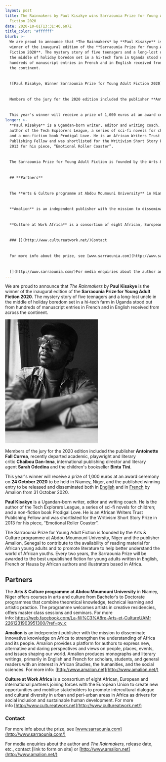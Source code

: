 ```yaml
---
layout: post
title: The Rainmakers by Paul Kisakye wins Sarraounia Prize for Young Adult
  Fiction 2020
date: 2020-10-01T13:31:40.607Z
title_color: "#ffffff"
blurb: >-
  We are proud to announce that *The Rainmakers* by **Paul Kisakye** is the
  winner of the inaugural edition of the **Sarraounia Prize for Young Adult
  Fiction 2020**. The mystery story of five teenagers and a long-lost uncle in
  the middle of holiday boredom set in a hi-tech farm in Uganda stood out from
  hundreds of manuscript entries in French and in English received from across
  the continent.


  ![﻿Paul Kisakye, Winner Sarraounia Prize for Young Adult Fiction 2020](../uploads/paul-kisakye.jpg "﻿Paul Kisakye, Winner Sarraounia Prize for Young Adult Fiction 2020")


  Members of the jury for the 2020 edition included the publisher **Antoinette Fall Correa**, recently departed academic, playwright and literary critic **Chaibou Dan-Inna**, international publishing director and literary agent **Sarah Odedina** and the children's bookseller **Binta Tini**.


  This year's winner will receive a prize of 1,000 euros at an award ceremony on **24 October 2020** to be held in Niamey, Niger, and the published winning entry to be released and disseminated both in [English](http://www.amalion.net/catalogue_en/item/the_rainmakers/ "The Rainmakers") and in [French](http://www.amalion.net/catalogue_en/item/les_faiseurs_de_pluie/ "Les faiseurs de pluie") by Amalion from 31 October 2020.
longer: >-
  **Paul Kisakye** is a Ugandan-born writer, editor and writing coach. He is the
  author of the Tech Explorers League, a series of sci-fi novels for children;
  and a non-fiction book Prodigal Love. He is an African Writers Trust
  Publishing Fellow and was shortlisted for the Writivism Short Story Prize in
  2013 for his piece, “Emotional Roller Coaster”.


  The Sarraounia Prize for Young Adult Fiction is founded by the Arts & Culture programme at Abdou Moumouni University, Niger and the publisher Amalion, Senegal to contribute to the availability of reading material for African young adults and to promote literature to help better understand the world of African youths. Every two years, the Sarraounia Prize will be awarded to the best unpublished fiction for young adults written in English, French or Hausa by African authors and illustrators based in Africa.


  ## **Partners**


  The **Arts & Culture programme at Abdou Moumouni University** in Niamey, Niger offers courses in arts and culture from Bachelor’s to Doctorate programmes that combine theoretical knowledge, technical learning and artistic practice. The programme welcomes artists in creative residencies, offers master class sessions and seminars. For more info: <https://web.facebook.com/La-fili%C3%A8re-Arts-et-CultureUAM-2261231903951300/?ref=py_c>


  **Amalion** is an independent publisher with the mission to disseminate innovative knowledge on Africa to strengthen the understanding of Africa and its people. Amalion provides a platform for authors to express new, alternative and daring perspectives and views on people, places, events, and issues shaping our world. Amalion produces monographs and literary writings, primarily in English and French for scholars, students, and general readers with an interest in African Studies, the humanities, and the social sciences. For more info: [http://www.amalion.net](http://www.amalion.net/)


  **Culture at Work Africa** is a consortium of eight African, European and international partners joining forces with the European Union to create new opportunities and mobilise stakeholders to promote intercultural dialogue and cultural diversity in urban and peri-urban areas in Africa as drivers for social inclusion and sustainable human development. For more info [http://www.cultureatwork.net](http://www.cultureatwork.net/)


  ### [](http://www.cultureatwork.net/)Contact


  For more info about the prize, see [www.sarraounia.com](http://www.sarraounia.com/)


  [](http://www.sarraounia.com/)For media enquiries about the author and *The Rainmakers,* release date, etc., contact \[link to form on site] or [http://www.amalion.net](http://www.amalion.net/)
---
```

We are proud to announce that *The Rainmakers* by **Paul Kisakye** is the
winner of the inaugural edition of the **Sarraounia Prize for Young Adult
Fiction 2020**. The mystery story of five teenagers and a long-lost uncle in
the middle of holiday boredom set in a hi-tech farm in Uganda stood out from
hundreds of manuscript entries in French and in English received from across
the continent.

![﻿Paul Kisakye, Winner Sarraounia Prize for Young Adult Fiction 2020](../uploads/paul-kisakye.jpg "﻿Paul Kisakye, Winner Sarraounia Prize for Young Adult Fiction 2020")

Members of the jury for the 2020 edition included the publisher **Antoinette Fall Correa**, recently departed academic, playwright and literary critic **Chaibou Dan-Inna**, international publishing director and literary agent **Sarah Odedina** and the children's bookseller **Binta Tini**.

This year's winner will receive a prize of 1,000 euros at an award ceremony on **24 October 2020** to be held in Niamey, Niger, and the published winning entry to be released and disseminated both in [English](http://www.amalion.net/catalogue_en/item/the_rainmakers/ "The Rainmakers") and in [French](http://www.amalion.net/catalogue_en/item/les_faiseurs_de_pluie/ "Les faiseurs de pluie") by Amalion from 31 October 2020.

**Paul Kisakye** is a Ugandan-born writer, editor and writing coach. He is the
author of the Tech Explorers League, a series of sci-fi novels for children;
and a non-fiction book Prodigal Love. He is an African Writers Trust
Publishing Fellow and was shortlisted for the Writivism Short Story Prize in
2013 for his piece, “Emotional Roller Coaster”.

The Sarraounia Prize for Young Adult Fiction is founded by the Arts & Culture programme at Abdou Moumouni University, Niger and the publisher Amalion, Senegal to contribute to the availability of reading material for African young adults and to promote literature to help better understand the world of African youths. Every two years, the Sarraounia Prize will be awarded to the best unpublished fiction for young adults written in English, French or Hausa by African authors and illustrators based in Africa.

## Partners

The **Arts & Culture programme at Abdou Moumouni University** in Niamey, Niger offers courses in arts and culture from Bachelor’s to Doctorate programmes that combine theoretical knowledge, technical learning and artistic practice. The programme welcomes artists in creative residencies, offers master class sessions and seminars. For more info: <https://web.facebook.com/La-fili%C3%A8re-Arts-et-CultureUAM-2261231903951300/?ref=py_c>

**Amalion** is an independent publisher with the mission to disseminate innovative knowledge on Africa to strengthen the understanding of Africa and its people. Amalion provides a platform for authors to express new, alternative and daring perspectives and views on people, places, events, and issues shaping our world. Amalion produces monographs and literary writings, primarily in English and French for scholars, students, and general readers with an interest in African Studies, the humanities, and the social sciences. For more info: [http://www.amalion.net](http://www.amalion.net/)

**Culture at Work Africa** is a consortium of eight African, European and international partners joining forces with the European Union to create new opportunities and mobilise stakeholders to promote intercultural dialogue and cultural diversity in urban and peri-urban areas in Africa as drivers for social inclusion and sustainable human development. For more info [http://www.cultureatwork.net](http://www.cultureatwork.net/)

### [](http://www.cultureatwork.net/)Contact

For more info about the prize, see [www.sarraounia.com](http://www.sarraounia.com/)

[](http://www.sarraounia.com/)For media enquiries about the author and *The Rainmakers,* release date, etc., contact \[link to form on site] or [http://www.amalion.net](http://www.amalion.net/)